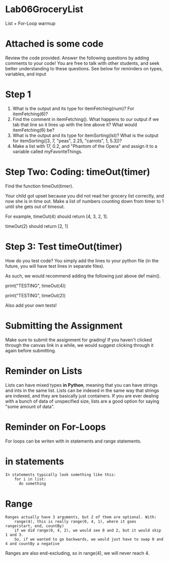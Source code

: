 # Lab06GroceryList
List + For-Loop warmup

# Attached is some code
Review the code provided. Answer the following questions by adding comments to your code! You are free to talk with other students, and seek better understanding to these questions. See below for reminders on types, variables, and input

# Step 1
1. What is the output and its type for itemFetching(num)? For itemFetching(6)?
2. Find the comment in itemFetching(). What happens to our output if we tab that line so it lines up with the line above it? What would itemFetching(6) be?
3. What is the output and its type for itemSorting(lst)? What is the output for itemSorting(\[3, 7, "peas", 2.25, "carrots", 1, 5.3])?
4. Make a list with 17, 0.2, and "Phantom of the Opera" and assign it to a variable called myFavoriteThings.

# Step Two: Coding: timeOut(timer)
Find the function timeOut(timer). 

Your child got upset because you did not read her grocery list correctly, and now she is in time out. Make a list of numbers counting down from timer to 1 until she gets out of timeout.

For example, timeOut(4) should return \[4, 3, 2, 1].

timeOut(2) should return \[2, 1]

# Step 3: Test timeOut(timer)
How do you test code? You simply add the lines to your python file (in the future, you will have test lines in separate files).

As such, we would recommend adding the following just above def main().

print("TESTING", timeOut(4)) 

print("TESTING", timeOut(2)) 

Also add your own tests!

# Submitting the Assignment
Make sure to submit the assignment for grading! If you haven't clicked through the canvas link in a while, we would suggest clicking through it again before submitting.

# Reminder on Lists
Lists can have mixed types **in Python**, meaning that you can have strings and ints in the same list. Lists can be indexed in the same way that strings are indexed, 
and they are basically just containers. If you are ever dealing with a bunch of data of unspecified size, lists are a good option for saying "some amount of data".

# Reminder on For-Loops
For loops can be writen with in statements and range statements.
# in statements
    In statements typically look something like this:
        for i in list:
          do something
          
# Range
    Ranges actually have 3 arguments, but 2 of them are optional. With:
        range(4), this is really range(0, 4, 1), where it goes range(start, end, countBy)
        if we did range(0, 4, 2), we would see 0 and 2, but it would skip 1 and 3.
        So, if we wanted to go backwards, we would just have to swap 0 and 4 and countBy a negative
 Ranges are also end-excluding, so in range(4), we will never reach 4.
 
